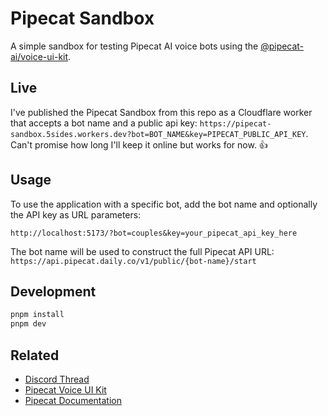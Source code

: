 # Pipecat Sandbox

A simple sandbox for testing Pipecat AI voice bots using the [@pipecat-ai/voice-ui-kit](https://github.com/pipecat-ai/voice-ui-kit).

## Live

I've published the Pipecat Sandbox from this repo as a Cloudflare worker that accepts a bot name and a public api key: `https://pipecat-sandbox.5sides.workers.dev?bot=BOT_NAME&key=PIPECAT_PUBLIC_API_KEY`. Can't promise how long I'll keep it online but works for now. 👍

## Usage

To use the application with a specific bot, add the bot name and optionally the API key as URL parameters:

```http
http://localhost:5173/?bot=couples&key=your_pipecat_api_key_here
```

The bot name will be used to construct the full Pipecat API URL: `https://api.pipecat.daily.co/v1/public/{bot-name}/start`

## Development

```bash
pnpm install
pnpm dev
```

## Related

- [Discord Thread](https://discord.com/channels/1239284677165056021/1260602628803395645/1403775704247697539)
- [Pipecat Voice UI Kit](https://github.com/pipecat-ai/voice-ui-kit)
- [Pipecat Documentation](https://pipecat.ai/)

